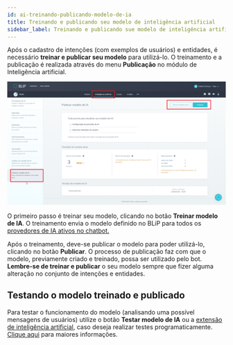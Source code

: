 ```yaml
---
id: ai-treinando-publicando-modelo-de-ia
title: Treinando e publicando seu modelo de inteligência artificial
sidebar_label: Treinando e publicando sue modelo de inteligência artificial
---
```


Após o cadastro de intenções (com exemplos de usuários) e entidades, é necessário **treinar e publicar seu modelo** para utilizá-lo. O treinamento e a publicação é realizada através do menu **Publicação** no módulo de Inteligência artificial.

​![menu publicação blip](../../assets/practice/ai/ai-treinando-publicando-modelo-de-ia-1.png)<br>

O primeiro passo é treinar seu modelo, clicando no botão **Treinar modelo de IA**. O treinamento envia o modelo definido no BLiP para todos os <u>provedores de IA ativos no chatbot.</u>

Após o treinamento, deve-se publicar o modelo para poder utilizá-lo, clicando no botão **Publicar**. O processo de publicação faz com que o modelo, previamente criado e treinado, possa ser utilizado pelo bot. **Lembre-se de treinar e publicar** o seu modelo sempre que fizer alguma alteração no conjunto de intenções e entidades.

## Testando o modelo treinado e publicado

Para testar o funcionamento do modelo (analisando uma possível mensagens de usuários) utilize o botão **Testar modelo de IA** ou a [extensão de inteligência artificial](https://docs.blip.ai/#artificial-intelligence), caso deseja realizar testes programaticamente. [Clique aqui](practice/ai/ai-como-treinar-modelo-nlp.md) para maiores informações.
